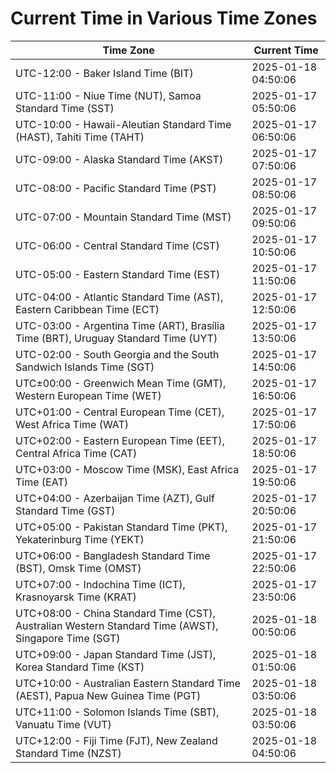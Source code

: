 # Current Time in Various Time Zones

| Time Zone | Current Time |
|-----------|--------------|
| UTC-12:00 - Baker Island Time (BIT) | 2025-01-18 04:50:06 |
| UTC-11:00 - Niue Time (NUT), Samoa Standard Time (SST) | 2025-01-17 05:50:06 |
| UTC-10:00 - Hawaii-Aleutian Standard Time (HAST), Tahiti Time (TAHT) | 2025-01-17 06:50:06 |
| UTC-09:00 - Alaska Standard Time (AKST) | 2025-01-17 07:50:06 |
| UTC-08:00 - Pacific Standard Time (PST) | 2025-01-17 08:50:06 |
| UTC-07:00 - Mountain Standard Time (MST) | 2025-01-17 09:50:06 |
| UTC-06:00 - Central Standard Time (CST) | 2025-01-17 10:50:06 |
| UTC-05:00 - Eastern Standard Time (EST) | 2025-01-17 11:50:06 |
| UTC-04:00 - Atlantic Standard Time (AST), Eastern Caribbean Time (ECT) | 2025-01-17 12:50:06 |
| UTC-03:00 - Argentina Time (ART), Brasília Time (BRT), Uruguay Standard Time (UYT) | 2025-01-17 13:50:06 |
| UTC-02:00 - South Georgia and the South Sandwich Islands Time (SGT) | 2025-01-17 14:50:06 |
| UTC±00:00 - Greenwich Mean Time (GMT), Western European Time (WET) | 2025-01-17 16:50:06 |
| UTC+01:00 - Central European Time (CET), West Africa Time (WAT) | 2025-01-17 17:50:06 |
| UTC+02:00 - Eastern European Time (EET), Central Africa Time (CAT) | 2025-01-17 18:50:06 |
| UTC+03:00 - Moscow Time (MSK), East Africa Time (EAT) | 2025-01-17 19:50:06 |
| UTC+04:00 - Azerbaijan Time (AZT), Gulf Standard Time (GST) | 2025-01-17 20:50:06 |
| UTC+05:00 - Pakistan Standard Time (PKT), Yekaterinburg Time (YEKT) | 2025-01-17 21:50:06 |
| UTC+06:00 - Bangladesh Standard Time (BST), Omsk Time (OMST) | 2025-01-17 22:50:06 |
| UTC+07:00 - Indochina Time (ICT), Krasnoyarsk Time (KRAT) | 2025-01-17 23:50:06 |
| UTC+08:00 - China Standard Time (CST), Australian Western Standard Time (AWST), Singapore Time (SGT) | 2025-01-18 00:50:06 |
| UTC+09:00 - Japan Standard Time (JST), Korea Standard Time (KST) | 2025-01-18 01:50:06 |
| UTC+10:00 - Australian Eastern Standard Time (AEST), Papua New Guinea Time (PGT) | 2025-01-18 03:50:06 |
| UTC+11:00 - Solomon Islands Time (SBT), Vanuatu Time (VUT) | 2025-01-18 03:50:06 |
| UTC+12:00 - Fiji Time (FJT), New Zealand Standard Time (NZST) | 2025-01-18 04:50:06 |
